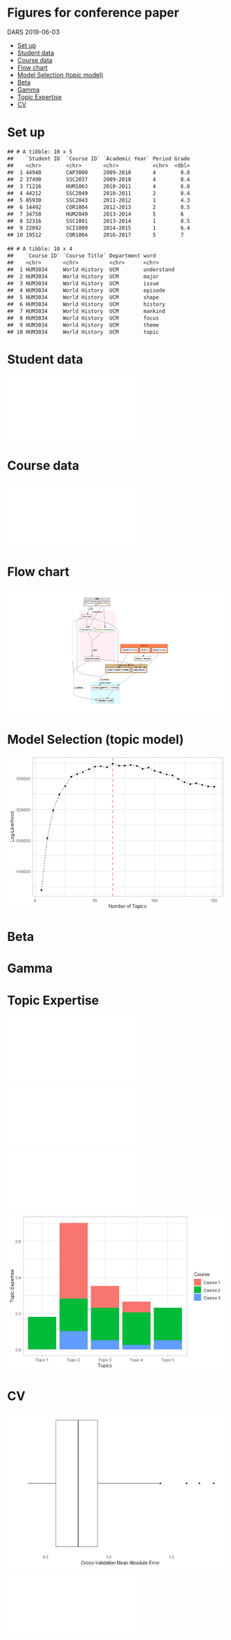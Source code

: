 Figures for conference paper
================
DARS
2019-06-03

-   [Set up](#set-up)
-   [Student data](#student-data)
-   [Course data](#course-data)
-   [Flow chart](#flow-chart)
-   [Model Selection (topic model)](#model-selection-topic-model)
-   [Beta](#beta)
-   [Gamma](#gamma)
-   [Topic Expertise](#topic-expertise)
-   [CV](#cv)

Set up
======

    ## # A tibble: 10 x 5
    ##    `Student ID` `Course ID` `Academic Year` Period Grade
    ##    <chr>        <chr>       <chr>           <chr>  <dbl>
    ##  1 44940        CAP3000     2009-2010       4        8.8
    ##  2 37490        SSC2037     2009-2010       4        8.4
    ##  3 71216        HUM1003     2010-2011       4        6.8
    ##  4 44212        SSC2049     2010-2011       2        8.4
    ##  5 85930        SSC2043     2011-2012       1        4.3
    ##  6 14492        COR1004     2012-2013       2        8.5
    ##  7 34750        HUM2049     2013-2014       5        6  
    ##  8 32316        SSC1001     2013-2014       1        8.5
    ##  9 22092        SCI1009     2014-2015       1        6.4
    ## 10 19512        COR1004     2016-2017       5        7

    ## # A tibble: 10 x 4
    ##    `Course ID` `Course Title` Department word      
    ##    <chr>       <chr>          <chr>      <chr>     
    ##  1 HUM3034     World History  UCM        understand
    ##  2 HUM3034     World History  UCM        major     
    ##  3 HUM3034     World History  UCM        issue     
    ##  4 HUM3034     World History  UCM        episode   
    ##  5 HUM3034     World History  UCM        shape     
    ##  6 HUM3034     World History  UCM        history   
    ##  7 HUM3034     World History  UCM        mankind   
    ##  8 HUM3034     World History  UCM        focus     
    ##  9 HUM3034     World History  UCM        theme     
    ## 10 HUM3034     World History  UCM        topic

Student data
============

![](Figures/student_data.pdf)

Course data
===========

![](Figures/course_data.pdf)

Flow chart
==========

![](Figures/unnamed-chunk-2-1.png)

Model Selection (topic model)
=============================

![](Figures/unnamed-chunk-3-1.png)

Beta
====

Gamma
=====

Topic Expertise
===============

![](Figures/toy_transcript.pdf)![](Figures/toy_gamma.pdf)![](Figures/toy_topic_expertise.pdf)![](Figures/unnamed-chunk-4-4.png)

CV
==

![](Figures/unnamed-chunk-5-1.png)![](Figures/CV.pdf)
